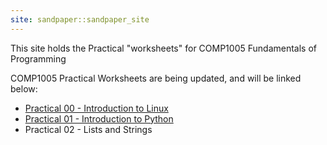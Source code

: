 ```yaml
---
site: sandpaper::sandpaper_site
---
```


This site holds the Practical "worksheets" for COMP1005 Fundamentals of Programming

COMP1005 Practical Worksheets are being updated, and will be linked below:

- [Practical 00 - Introduction to Linux](prac00.html)
- [Practical 01 - Introduction to Python](prac01.html)
- Practical 02 - Lists and Strings
